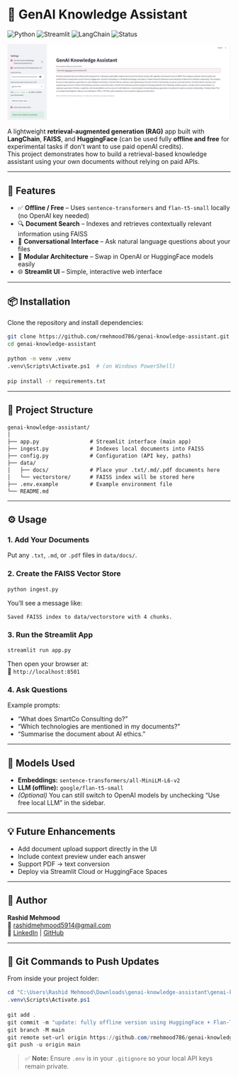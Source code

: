 # 🧠 GenAI Knowledge Assistant

![Python](https://img.shields.io/badge/Python-3.11-blue?logo=python)
![Streamlit](https://img.shields.io/badge/Built%20with-Streamlit-red?logo=streamlit)
![LangChain](https://img.shields.io/badge/Powered%20by-LangChain-forestgreen)
![Status](https://img.shields.io/badge/Mode-Offline%20%26%20Free-success)

![App Demo](demo.png)

A lightweight **retrieval-augmented generation (RAG)** app built with **LangChain**, **FAISS**, and **HuggingFace** (can be used fully **offline and free** for experimental tasks if don't want to use paid openAI credits).  
This project demonstrates how to build a retrieval-based knowledge assistant using your own documents without relying on paid APIs.

---

## 🚀 Features
- ✅ **Offline / Free** – Uses `sentence-transformers` and `flan-t5-small` locally (no OpenAI key needed)
- 🔍 **Document Search** – Indexes and retrieves contextually relevant information using FAISS
- 💬 **Conversational Interface** – Ask natural language questions about your files
- 🧩 **Modular Architecture** – Swap in OpenAI or HuggingFace models easily
- 🌐 **Streamlit UI** – Simple, interactive web interface

---

## 📦 Installation

Clone the repository and install dependencies:

```bash
git clone https://github.com/rmehmood786/genai-knowledge-assistant.git
cd genai-knowledge-assistant

python -m venv .venv
.venv\Scripts\Activate.ps1  # (on Windows PowerShell)

pip install -r requirements.txt
```

---

## 🧱 Project Structure
```
genai-knowledge-assistant/
│
├── app.py                # Streamlit interface (main app)
├── ingest.py             # Indexes local documents into FAISS
├── config.py             # Configuration (API key, paths)
├── data/
│   ├── docs/             # Place your .txt/.md/.pdf documents here
│   └── vectorstore/      # FAISS index will be stored here
├── .env.example          # Example environment file
└── README.md
```

---

## ⚙️ Usage

### 1. Add Your Documents
Put any `.txt`, `.md`, or `.pdf` files in `data/docs/`.

### 2. Create the FAISS Vector Store
```bash
python ingest.py
```
You’ll see a message like:
```
Saved FAISS index to data/vectorstore with 4 chunks.
```

### 3. Run the Streamlit App
```bash
streamlit run app.py
```

Then open your browser at:  
🔗 `http://localhost:8501`

### 4. Ask Questions
Example prompts:
- “What does SmartCo Consulting do?”
- “Which technologies are mentioned in my documents?”
- “Summarise the document about AI ethics.”

---

## 🧠 Models Used
- **Embeddings:** `sentence-transformers/all-MiniLM-L6-v2`
- **LLM (offline):** `google/flan-t5-small`
- *(Optional)* You can still switch to OpenAI models by unchecking “Use free local LLM” in the sidebar.

---

## 💡 Future Enhancements
- Add document upload support directly in the UI
- Include context preview under each answer
- Support PDF → text conversion
- Deploy via Streamlit Cloud or HuggingFace Spaces

---

## 👤 Author
**Rashid Mehmood**  
📧 [rashidmehmood5914@gmail.com](mailto:rashidmehmood5914@gmail.com)  
🔗 [LinkedIn](https://www.linkedin.com/in/rashid-mehmood-aimachinelearningengineer/) | [GitHub](https://github.com/rmehmood786)

---

## 🧩 Git Commands to Push Updates

From inside your project folder:

```powershell
cd "C:\Users\Rashid Mehmood\Downloads\genai-knowledge-assistant\genai-knowledge-assistant"
.venv\Scripts\Activate.ps1

git add .
git commit -m "update: fully offline version using HuggingFace + Flan-T5 with badges"
git branch -M main
git remote set-url origin https://github.com/rmehmood786/genai-knowledge-assistant.git
git push -u origin main
```

> ✅ **Note:** Ensure `.env` is in your `.gitignore` so your local API keys remain private.
